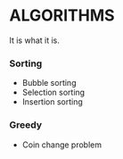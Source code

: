 # ALGORITHMS
It is what it is.

### Sorting
- Bubble sorting
- Selection sorting
- Insertion sorting

### Greedy
- Coin change problem